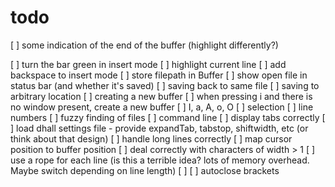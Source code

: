 # todo
[  ] some indication of the end of the buffer (highlight differently?)


[  ] turn the bar green in insert mode
[  ] highlight current line
[  ] add backspace to insert mode
[  ] store filepath in Buffer
[  ] show open file in status bar (and whether it's saved)
[  ] saving back to same file
[  ] saving to arbitrary location
[  ] creating a new buffer
[  ] when pressing i and there is no window present, create a new buffer
[  ] I, a, A, o, O
[  ] selection
[  ] line numbers
[  ] fuzzy finding of files
[  ] command line
[  ] display tabs correctly
[  ] load dhall settings file - provide expandTab, tabstop, shiftwidth, etc (or think about that design)
[  ] handle long lines correctly
[  ] map cursor position to buffer position
[  ] deal correctly with characters of width > 1
[  ] use a rope for each line (is this a terrible idea? lots of memory overhead. Maybe switch depending on line length)
[  ]
[  ] autoclose brackets
